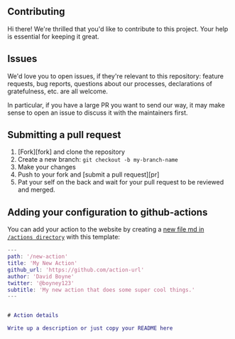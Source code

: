 ## Contributing

Hi there! We're thrilled that you'd like to contribute to this project. Your help is essential for keeping it great.

## Issues

We'd love you to open issues, if they're relevant to this repository: feature requests, bug reports, questions about our processes, declarations of gratefulness, etc. are all welcome.

In particular, if you have a large PR you want to send our way, it may make sense to open an issue to discuss it with the maintainers first.

## Submitting a pull request

1. [Fork][fork] and clone the repository
1. Create a new branch: `git checkout -b my-branch-name`
1. Make your changes
1. Push to your fork and [submit a pull request][pr]
1. Pat your self on the back and wait for your pull request to be reviewed and merged.

## Adding your configuration to github-actions

You can add your action to the website by creating a [new file md in `/actions directory`](https://github.com/boyney123/github-actions/new/master?filename=src/actions/your-name.md) with this template:

```m
---
path: '/new-action'
title: 'My New Action'
github_url: 'https://github.com/action-url'
author: 'David Boyne'
twitter: '@boyney123'
subtitle: 'My new action that does some super cool things.'
---


# Action details

Write up a description or just copy your README here

```

